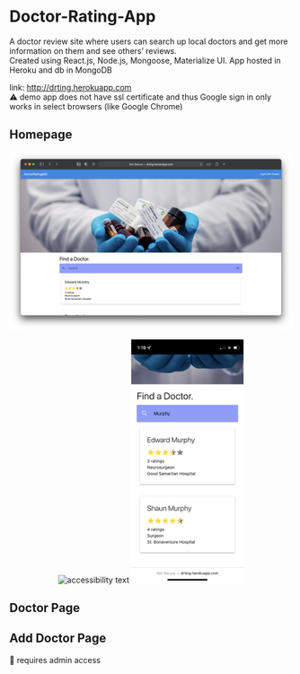 # Doctor-Rating-App

A doctor review site where users can search up local doctors and get more information on them and see others’ reviews.                                             
Created using React.js, Node.js, Mongoose, Materialize UI. App hosted in Heroku and db in MongoDB

link: http://drting.herokuapp.com                                                                                                                                   
:warning:  demo app does not have ssl certificate and thus Google sign in only works in select browsers (like Google Chrome)

## Homepage
<p align="center">
  <img src="./docs/Screen Shot 2021-10-18 at 12.54.22 PM.png" width="720" title="hover text">
</p>
<p align="center">
  <img src="./docs/IMG_0357.PNG" width="200" alt="accessibility text">
  <img src="./docs/IMG_0358.PNG" width="200" alt="accessibility text">
</p>

## Doctor Page

## Add Doctor Page
:closed_lock_with_key: requires admin access
